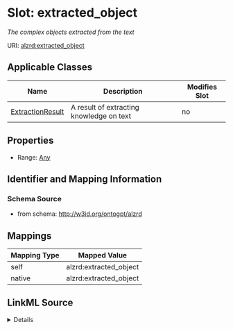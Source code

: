 

# Slot: extracted_object


_The complex objects extracted from the text_



URI: [alzrd:extracted_object](http://w3id.org/ontogpt/alzrdextracted_object)



<!-- no inheritance hierarchy -->





## Applicable Classes

| Name | Description | Modifies Slot |
| --- | --- | --- |
| [ExtractionResult](ExtractionResult.md) | A result of extracting knowledge on text |  no  |







## Properties

* Range: [Any](Any.md)





## Identifier and Mapping Information







### Schema Source


* from schema: http://w3id.org/ontogpt/alzrd




## Mappings

| Mapping Type | Mapped Value |
| ---  | ---  |
| self | alzrd:extracted_object |
| native | alzrd:extracted_object |




## LinkML Source

<details>
```yaml
name: extracted_object
description: The complex objects extracted from the text
from_schema: http://w3id.org/ontogpt/alzrd
rank: 1000
alias: extracted_object
owner: ExtractionResult
domain_of:
- ExtractionResult
range: Any
inlined: true

```
</details>